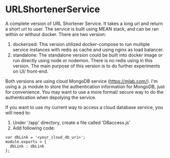 # URLShortenerService

A complete version of URL Shortener Service. It takes a long url and return a short url to user. 
The service is built using MEAN stack, and can be ran within or without docker.
There are two version:
1. dockerized:
  This version utilized docker-compose to run multiple service instances with redis as cache and using nginx as load balancer.
2. standalone:
  The standalone version could be built into docker image or run directly using node or nodemon. There is no redis using in this version. The main purpose of this version is to do further experiments on UI/ front-end.
  
Both versions are using cloud MongoDB service (https://mlab.com/). I'm using a .js module to store the authentication information for MongoDB, just for convenience. You may want to use a more formal/ secure way to do the authentication when depolying the service.

If you want to use my current way to access a cloud database service, you will need to:
  1. Under '/app' directory, create a file called 'DBaccess.js'
  2. Add following code:
  
    var dbLink = '<your_cloud_db_uri>';
    module.exports = {
      dbLink : dbLink
    };
